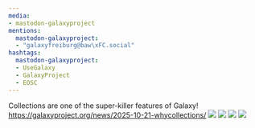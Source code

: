 ```yaml
---
media:
- mastodon-galaxyproject
mentions:
  mastodon-galaxyproject:
  - "galaxyfreiburg@baw\xFC.social"
hashtags:
  mastodon-galaxyproject:
  - UseGalaxy
  - GalaxyProject
  - EOSC
---
```

Collections are one of the super-killer features of Galaxy!
https://galaxyproject.org/news/2025-10-21-whycollections/
![](https://galaxyproject.org/assets/static/singleChannel.8b226ce.b3ab980baa85f709b329d85daa3a172a.svg)
![](https://galaxyproject.org/assets/static/multiChannel.679a5b3.de425f81db782729846ddde8621abf76.svg)
![](https://galaxyproject.org/assets/static/datasets.8b226ce.fb12dc10c4960bd4e5e243d895ad04ae.svg)
![](https://galaxyproject.org/assets/static/theguy.0daf0bc.0de68307bbb17f8582dac282e571bfe5.svg)